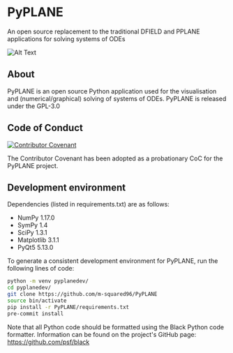# PyPLANE

An open source replacement to the traditional DFIELD and PPLANE applications for solving systems of ODEs

![Alt Text](demo_20190831.gif)

## About

PyPLANE is an open source Python application used for the visualisation and (numerical/graphical) solving of systems of
ODEs. PyPLANE is released under the GPL-3.0

## Code of Conduct

[![Contributor Covenant](https://img.shields.io/badge/Contributor%20Covenant-v1.4%20adopted-ff69b4.svg)](code-of-conduct.md)

The Contributor Covenant has been adopted as a probationary CoC for the PyPLANE project.

## Development environment

Dependencies (listed in requirements.txt) are as follows:
* NumPy 1.17.0
* SymPy 1.4
* SciPy 1.3.1
* Matplotlib 3.1.1
* PyQt5 5.13.0

To generate a consistent development environment for PyPLANE, run the following lines of code:

```bash
python -m venv pyplanedev/
cd pyplanedev/
git clone https://github.com/m-squared96/PyPLANE
source bin/activate
pip install -r PyPLANE/requirements.txt
pre-commit install
```

Note that all Python code should be formatted using the Black Python code formatter. Information can be found on the
project's GitHub page: https://github.com/psf/black
